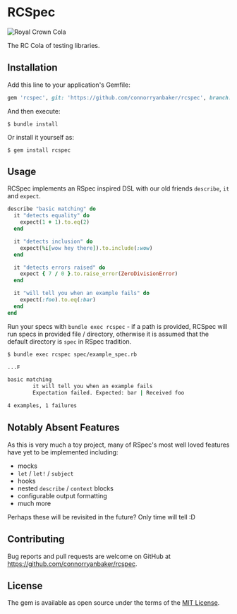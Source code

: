 # RCSpec

![Royal Crown Cola](https://upload.wikimedia.org/wikipedia/commons/e/ed/RC_Cola_logo.svg)

The RC Cola of testing libraries.

## Installation

Add this line to your application's Gemfile:

```ruby
gem 'rcspec', git: 'https://github.com/connorryanbaker/rcspec', branch: 'main'
```

And then execute:

    $ bundle install

Or install it yourself as:

    $ gem install rcspec

## Usage

RCSpec implements an RSpec inspired DSL with our old friends `describe`, `it` and `expect`.

```ruby
describe "basic matching" do
  it "detects equality" do
    expect(1 + 1).to.eq(2)
  end

  it "detects inclusion" do
    expect(%i[wow hey there]).to.include(:wow)
  end

  it "detects errors raised" do
    expect { 7 / 0 }.to.raise_error(ZeroDivisionError)
  end

  it "will tell you when an example fails" do
    expect(:foo).to.eq(:bar)
  end
end
```

Run your specs with `bundle exec rcspec` - if a path is provided, RCSpec will run specs in provided file / directory, otherwise it is assumed that the default directory is `spec` in RSpec tradition.

```bash
$ bundle exec rcspec spec/example_spec.rb 

...F

basic matching
        it will tell you when an example fails
        Expectation failed. Expected: bar | Received foo

4 examples, 1 failures
```

## Notably Absent Features

As this is very much a toy project, many of RSpec's most well loved features have yet to be implemented including:
- mocks
- `let` / `let!` / `subject`
- hooks
- nested `describe` / `context` blocks
- configurable output formatting
- much more

Perhaps these will be revisited in the future? Only time will tell :D

## Contributing

Bug reports and pull requests are welcome on GitHub at https://github.com/connorryanbaker/rcspec.

## License

The gem is available as open source under the terms of the [MIT License](https://opensource.org/licenses/MIT).
